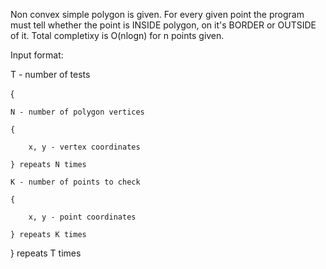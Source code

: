 Non convex simple polygon is given. For every given point the program must tell whether the point is INSIDE polygon, on it's BORDER or OUTSIDE of it. Total completixy is O(nlogn) for n points given.

Input format:

T - number of tests

{

	N - number of polygon vertices

	{

		x, y - vertex coordinates

	} repeats N times

	K - number of points to check

	{

		x, y - point coordinates

	} repeats K times

} repeats T times 
